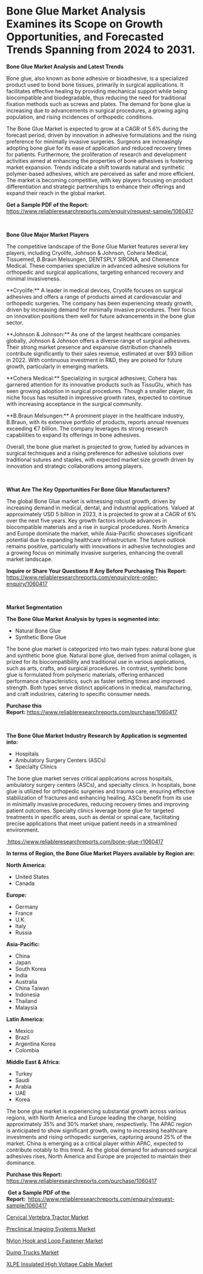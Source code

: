 <p><h1>Bone Glue Market Analysis Examines its Scope on Growth Opportunities, and Forecasted Trends Spanning from 2024 to 2031.</h1></p><p><strong>Bone Glue Market Analysis and Latest Trends</strong></p>
<p><p>Bone glue, also known as bone adhesive or bioadhesive, is a specialized product used to bond bone tissues, primarily in surgical applications. It facilitates effective healing by providing mechanical support while being biocompatible and biodegradable, thus reducing the need for traditional fixation methods such as screws and plates. The demand for bone glue is increasing due to advancements in surgical procedures, a growing aging population, and rising incidences of orthopedic conditions.</p><p>The Bone Glue Market is expected to grow at a CAGR of 5.6% during the forecast period, driven by innovation in adhesive formulations and the rising preference for minimally invasive surgeries. Surgeons are increasingly adopting bone glue for its ease of application and reduced recovery times for patients. Furthermore, the proliferation of research and development activities aimed at enhancing the properties of bone adhesives is fostering market expansion. Trends indicate a shift towards natural and synthetic polymer-based adhesives, which are perceived as safer and more efficient. The market is becoming competitive, with key players focusing on product differentiation and strategic partnerships to enhance their offerings and expand their reach in the global market.</p></p>
<p><strong>Get a Sample PDF of the Report:&nbsp;</strong> <a href="https://www.reliableresearchreports.com/enquiry/request-sample/1060417?utm_campaign=118&utm_medium=2&utm_source=Github&utm_content=ia&utm_term=06122024&utm_id=bone-glue">https://www.reliableresearchreports.com/enquiry/request-sample/1060417</a></p>
<p>&nbsp;</p>
<p><strong>Bone Glue Major Market Players</strong></p>
<p><p>The competitive landscape of the Bone Glue Market features several key players, including Cryolife, Johnson & Johnson, Cohera Medical, Tissuemed, B.Braun Melsungen, DENTSPLY SIRONA, and Chemence Medical. These companies specialize in advanced adhesive solutions for orthopedic and surgical applications, targeting enhanced recovery and minimal invasiveness.</p><p>**Cryolife:** A leader in medical devices, Cryolife focuses on surgical adhesives and offers a range of products aimed at cardiovascular and orthopedic surgeries. The company has been experiencing steady growth, driven by increasing demand for minimally invasive procedures. Their focus on innovation positions them well for future advancements in the bone glue sector.</p><p>**Johnson & Johnson:** As one of the largest healthcare companies globally, Johnson & Johnson offers a diverse range of surgical adhesives. Their strong market presence and expansive distribution channels contribute significantly to their sales revenue, estimated at over $93 billion in 2022. With continuous investment in R&D, they are poised for future growth, particularly in emerging markets.</p><p>**Cohera Medical:** Specializing in surgical adhesives, Cohera has garnered attention for its innovative products such as TissuGlu, which has seen growing adoption in surgical procedures. Though a smaller player, its niche focus has resulted in impressive growth rates, expected to continue with increasing acceptance in the surgical community.</p><p>**B.Braun Melsungen:** A prominent player in the healthcare industry, B.Braun, with its extensive portfolio of products, reports annual revenues exceeding €7 billion. The company leverages its strong research capabilities to expand its offerings in bone adhesives.</p><p>Overall, the bone glue market is projected to grow, fueled by advances in surgical techniques and a rising preference for adhesive solutions over traditional sutures and staples, with expected market size growth driven by innovation and strategic collaborations among players.</p></p>
<p>&nbsp;</p>
<p><strong>What Are The Key Opportunities For Bone Glue Manufacturers?</strong></p>
<p><p>The global Bone Glue market is witnessing robust growth, driven by increasing demand in medical, dental, and industrial applications. Valued at approximately USD 5 billion in 2023, it is projected to grow at a CAGR of 6% over the next five years. Key growth factors include advances in biocompatible materials and a rise in surgical procedures. North America and Europe dominate the market, while Asia-Pacific showcases significant potential due to expanding healthcare infrastructure. The future outlook remains positive, particularly with innovations in adhesive technologies and a growing focus on minimally invasive surgeries, enhancing the overall market landscape.</p></p>
<p><strong>Inquire or Share Your Questions If Any Before Purchasing This Report:</strong> <a href="https://www.reliableresearchreports.com/enquiry/pre-order-enquiry/1060417?utm_campaign=118&utm_medium=2&utm_source=Github&utm_content=ia&utm_term=06122024&utm_id=bone-glue">https://www.reliableresearchreports.com/enquiry/pre-order-enquiry/1060417</a></p>
<p>&nbsp;</p>
<p><strong>Market Segmentation</strong></p>
<p><strong>The Bone Glue Market Analysis by types is segmented into:</strong></p>
<p><ul><li>Natural Bone Glue</li><li>Synthetic Bone Glue</li></ul></p>
<p><p>The bone glue market is categorized into two main types: natural bone glue and synthetic bone glue. Natural bone glue, derived from animal collagen, is prized for its biocompatibility and traditional use in various applications, such as arts, crafts, and surgical procedures. In contrast, synthetic bone glue is formulated from polymeric materials, offering enhanced performance characteristics, such as faster setting times and improved strength. Both types serve distinct applications in medical, manufacturing, and craft industries, catering to specific consumer needs.</p></p>
<p><strong>Purchase this Report:&nbsp;</strong><a href="https://www.reliableresearchreports.com/purchase/1060417?utm_campaign=118&utm_medium=2&utm_source=Github&utm_content=ia&utm_term=06122024&utm_id=bone-glue">https://www.reliableresearchreports.com/purchase/1060417</a></p>
<p>&nbsp;</p>
<p><strong>The Bone Glue Market Industry Research by Application is segmented into:</strong></p>
<p><ul><li>Hospitals</li><li>Ambulatory Surgery Centers (ASCs)</li><li>Specialty Clinics</li></ul></p>
<p><p>The bone glue market serves critical applications across hospitals, ambulatory surgery centers (ASCs), and specialty clinics. In hospitals, bone glue is utilized for orthopedic surgeries and trauma care, ensuring effective stabilization of fractures and enhancing healing. ASCs benefit from its use in minimally invasive procedures, reducing recovery times and improving patient outcomes. Specialty clinics leverage bone glue for targeted treatments in specific areas, such as dental or spinal care, facilitating precise applications that meet unique patient needs in a streamlined environment.</p></p>
<p><a href="https://www.reliableresearchreports.com/bone-glue-r1060417?utm_campaign=118&utm_medium=2&utm_source=Github&utm_content=ia&utm_term=06122024&utm_id=bone-glue">&nbsp;https://www.reliableresearchreports.com/bone-glue-r1060417</a></p>
<p><strong>In terms of Region, the Bone Glue Market Players available by Region are:</strong></p>
<p>
    <p> <strong> North America: </strong>
        <ul>
            <li>United States</li>
            <li>Canada</li>
        </ul>
        </p> 
    <p> <strong> Europe: </strong>
        <ul>
            <li>Germany</li>
            <li>France</li>
            <li>U.K.</li>
            <li>Italy</li>
            <li>Russia</li>
        </ul>
        </p> 
    <p> <strong> Asia-Pacific: </strong>
        <ul>
            <li>China</li>
            <li>Japan</li>
            <li>South Korea</li>
            <li>India</li>
            <li>Australia</li>
            <li>China Taiwan</li>
            <li>Indonesia</li>
            <li>Thailand</li>
            <li>Malaysia</li>
        </ul>
        </p> 
    <p> <strong> Latin America: </strong>
        <ul>
            <li>Mexico</li>
            <li>Brazil</li>
            <li>Argentina Korea</li>
            <li>Colombia</li>
        </ul>
        </p> 
    <p> <strong> Middle East & Africa: </strong>
        <ul>
            <li>Turkey</li>
            <li>Saudi</li>
            <li>Arabia</li>
            <li>UAE</li>
            <li>Korea</li>
        </ul>
    </p>
    </p>
<p><p>The bone glue market is experiencing substantial growth across various regions, with North America and Europe leading the charge, holding approximately 35% and 30% market share, respectively. The APAC region is anticipated to show significant growth, owing to increasing healthcare investments and rising orthopedic surgeries, capturing around 25% of the market. China is emerging as a critical player within APAC, expected to contribute notably to this trend. As the global demand for advanced surgical adhesives rises, North America and Europe are projected to maintain their dominance.</p></p>
<p><strong>Purchase this Report: </strong><a href="https://www.reliableresearchreports.com/purchase/1060417?utm_campaign=118&utm_medium=2&utm_source=Github&utm_content=ia&utm_term=06122024&utm_id=bone-glue">https://www.reliableresearchreports.com/purchase/1060417</a></p>
<p>&nbsp;<strong>Get a Sample PDF of the Report:&nbsp;&nbsp;</strong><a href="https://www.reliableresearchreports.com/enquiry/request-sample/1060417?utm_campaign=118&utm_medium=2&utm_source=Github&utm_content=ia&utm_term=06122024&utm_id=bone-glue">https://www.reliableresearchreports.com/enquiry/request-sample/1060417</a></p>
<p><strong></strong></p>
<p><p><a href="https://www.linkedin.com/pulse/t-insight-dial-ziosf?utm_campaign=118&utm_medium=2&utm_source=Github&utm_content=ia&utm_term=06122024&utm_id=bone-glue">Cervical Vertebra Tractor Market</a></p><p><a href="https://www.linkedin.com/pulse/in-depth-analysis-preclinical-imaging-systems-market-trends-growth-ivmje?utm_campaign=118&utm_medium=2&utm_source=Github&utm_content=ia&utm_term=06122024&utm_id=bone-glue">Preclinical Imaging Systems Market</a></p><p><a href="https://issuu.com/reportprime-2/docs/nylon-hook-and-loop-fastener-market-size-2030.pptx?utm_campaign=118&utm_medium=2&utm_source=Github&utm_content=ia&utm_term=06122024&utm_id=bone-glue">Nylon Hook and Loop Fastener Market</a></p><p><a href="https://github.com/dringals/Market-Research-Report-List-6/blob/main/dump-trucks-market.md?utm_campaign=118&utm_medium=2&utm_source=Github&utm_content=ia&utm_term=06122024&utm_id=bone-glue">Dump Trucks Market</a></p><p><a href="https://issuu.com/reportprime-2/docs/xlpe-insulated-high-voltage-cable-market-size-2030?utm_campaign=118&utm_medium=2&utm_source=Github&utm_content=ia&utm_term=06122024&utm_id=bone-glue">XLPE Insulated High Voltage Cable Market</a></p></p>